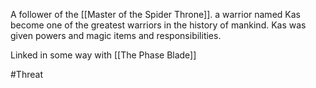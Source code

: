 A follower of the [[Master of the Spider Throne]].  a warrior named Kas become one of the greatest warriors in the history of mankind. Kas was given powers and magic items and responsibilities. 

Linked in some way with [[The Phase Blade]]

#Threat